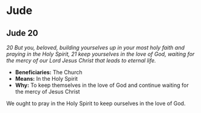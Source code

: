 # Jude

## Jude 20

_20 But you, beloved, building yourselves up in your most holy faith and praying in the Holy Spirit,_
_21 keep yourselves in the love of God,_
_waiting for the mercy of our Lord Jesus Christ that leads to eternal life._

- **Beneficiaries:** The Church
- **Means:** In the Holy Spirit
- **Why:** To keep themselves in the love of God and continue waiting for the mercy of Jesus Christ

We ought to pray in the Holy Spirit to keep ourselves in the love of God.
